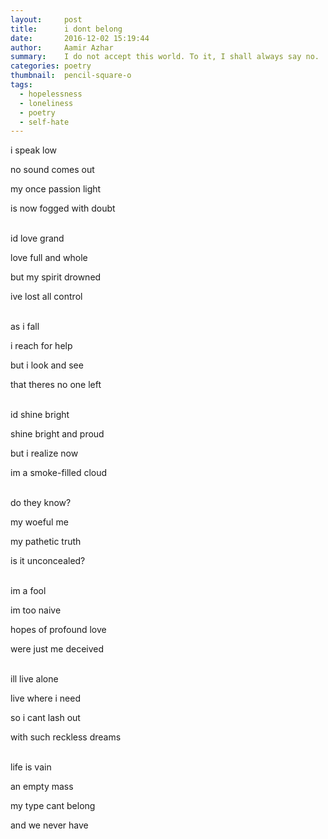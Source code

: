 ```yaml
---
layout:     post
title:      i dont belong
date:       2016-12-02 15:19:44
author:     Aamir Azhar
summary:    I do not accept this world. To it, I shall always say no.
categories: poetry
thumbnail:  pencil-square-o
tags:
  - hopelessness
  - loneliness
  - poetry
  - self-hate
---
```

i speak low

no sound comes out

my once passion light

is now fogged with doubt

<br>
id love grand

love full and whole

but my spirit drowned

ive lost all control

<br>
as i fall

i reach for help

but i look and see

that theres no one left

<br>
id shine bright

shine bright and proud

but i realize now

im a smoke-filled cloud

<br>
do they know?

my woeful me

my pathetic truth

is it unconcealed?

<br>
im a fool

im too naive

hopes of profound love

were just me deceived

<br>
ill live alone

live where i need

so i cant lash out

with such reckless dreams

<br>
life is vain

an empty mass

my type cant belong

and we never have
